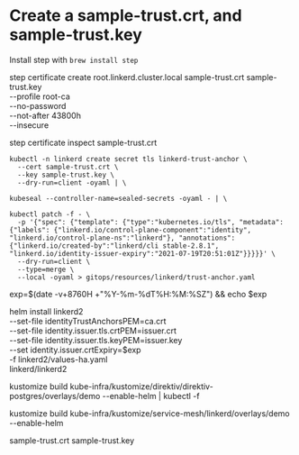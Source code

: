# Create a sample-trust.crt, and sample-trust.key

Install step with
``` brew install step ```

step certificate create root.linkerd.cluster.local sample-trust.crt sample-trust.key \
  --profile root-ca \
  --no-password \
  --not-after 43800h \
  --insecure

step certificate inspect sample-trust.crt

```
kubectl -n linkerd create secret tls linkerd-trust-anchor \
  --cert sample-trust.crt \
  --key sample-trust.key \
  --dry-run=client -oyaml | \

kubeseal --controller-name=sealed-secrets -oyaml - | \

kubectl patch -f - \
  -p '{"spec": {"template": {"type":"kubernetes.io/tls", "metadata": {"labels": {"linkerd.io/control-plane-component":"identity", "linkerd.io/control-plane-ns":"linkerd"}, "annotations": {"linkerd.io/created-by":"linkerd/cli stable-2.8.1", "linkerd.io/identity-issuer-expiry":"2021-07-19T20:51:01Z"}}}}}' \
  --dry-run=client \
  --type=merge \
  --local -oyaml > gitops/resources/linkerd/trust-anchor.yaml
```

exp=$(date -v+8760H +"%Y-%m-%dT%H:%M:%SZ") && echo $exp

helm install linkerd2 \
  --set-file identityTrustAnchorsPEM=ca.crt \
  --set-file identity.issuer.tls.crtPEM=issuer.crt \
  --set-file identity.issuer.tls.keyPEM=issuer.key \
  --set identity.issuer.crtExpiry=$exp \
  -f linkerd2/values-ha.yaml \
  linkerd/linkerd2

  kustomize build kube-infra/kustomize/direktiv/direktiv-postgres/overlays/demo --enable-helm | kubectl -f

  kustomize build kube-infra/kustomize/service-mesh/linkerd/overlays/demo --enable-helm

sample-trust.crt
sample-trust.key